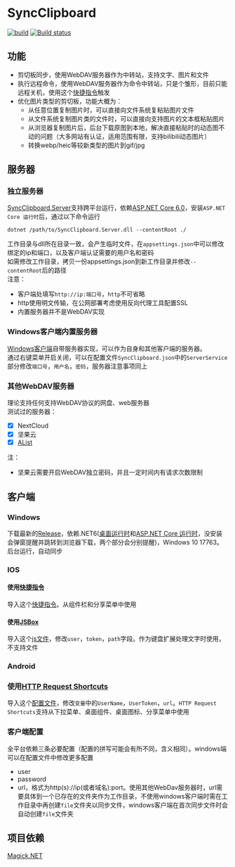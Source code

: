 # SyncClipboard
[![build](https://github.com/Jeric-X/SyncClipboard/actions/workflows/build.yml/badge.svg?branch=WinUI3)](https://github.com/Jeric-X/SyncClipboard/actions?query=branch%3AWinUI3)
[![Build status](https://ci.appveyor.com/api/projects/status/4hm1au4xaikj96tr/branch/WinUI3?svg=true)](https://ci.appveyor.com/project/Jeric-X/syncclipboard/branch/WinUI3)
## 功能

- 剪切板同步，使用WebDAV服务器作为中转站，支持文字、图片和文件  
- 执行远程命令，使用WebDAV服务器作为命令中转站，只是个雏形，目前只能远程关机，使用这个[快捷指令](https://www.icloud.com/shortcuts/d3d807fb00774fe8ac10cd4a82260456)触发
- 优化图片类型的剪切板，功能大概为：
  - 从任意位置复制图片时，可以直接向文件系统复粘贴图片文件
  - 从文件系统复制图片类的文件时，可以直接向支持图片的文本框粘贴图片
  - 从浏览器复制图片后，后台下载原图到本地，解决直接粘贴时的动态图不动的问题（大多网站有认证，适用范围有限，支持bilibili动态图片）
  - 转换webp/heic等较新类型的图片到gif/jpg

## 服务器
### 独立服务器
[SyncClipboard.Server](https://github.com/Jeric-X/SyncClipboard/releases/)支持跨平台运行，依赖[ASP.NET Core 6.0](https://dotnet.microsoft.com/zh-cn/download/dotnet/6.0)，安装`ASP.NET Core 运行时`后，通过以下命令运行
```
dotnet /path/to/SyncClipboard.Server.dll --contentRoot ./
```
工作目录与dll所在目录一致，会产生临时文件，在`appsettings.json`中可以修改绑定的ip和端口，以及客户端认证需要的用户名和密码  
如需修改工作目录，拷贝一份appsettings.json到新工作目录并修改`--contentRoot`后的路径  
注意：
- 客户端处填写`http://ip:端口号`，`http`不可省略
- http使用明文传输，在公网部署考虑使用反向代理工具配置SSL
- 内置服务器并不是WebDAV实现

### Windows客户端内置服务器
[Windows客户端](#Windows)自带服务器实现，可以作为自身和其他客户端的服务器。  
通过右键菜单开启关闭，可以在配置文件`SyncClipboard.json`中的`ServerService`部分修改`端口号`，`用户名`，`密码`，服务器注意事项同上

### 其他WebDAV服务器
理论支持任何支持WebDAV协议的网盘、web服务器  
测试过的服务器：   
- [x] NextCloud  
- [x] 坚果云  
- [x] [AList](https://alist.nn.ci/)

注：
- 坚果云需要开启WebDAV独立密码，并且一定时间内有请求次数限制

## 客户端
### Windows  
下载最新的[Release](https://github.com/Jeric-X/SyncClipboard/releases/)，依赖.NET6([桌面运行时](https://dotnet.microsoft.com/en-us/download/dotnet/thank-you/runtime-desktop-6.0.16-windows-x64-installer)和[ASP.NET Core 运行时](https://dotnet.microsoft.com/en-us/download/dotnet/thank-you/runtime-aspnetcore-6.0.16-windows-x64-installer)，没安装会弹窗提醒并跳转到浏览器下载，两个部分会分别提醒)，Windows 10 17763。后台运行，自动同步

### IOS 
#### 使用[快捷指令](https://apps.apple.com/cn/app/%E5%BF%AB%E6%8D%B7%E6%8C%87%E4%BB%A4/id1462947752)  

导入这个[快捷指令](https://www.icloud.com/shortcuts/9e2f44bd12a84935b715aac9b488f6ee)。从组件栏和分享菜单中使用

#### 使用[JSBox](https://apps.apple.com/cn/app/jsbox-%E5%AD%A6%E4%B9%A0%E5%86%99%E4%BB%A3%E7%A0%81/id1312014438)
导入这个[js文件](/script/Clipboard.js)，修改`user`，`token`，`path`字段。作为键盘扩展处理文字时使用，不支持文件

### Android
### 使用[HTTP Request Shortcuts](https://play.google.com/store/apps/details?id=ch.rmy.android.http_shortcuts)
导入这个[配置文件](/script/shortcuts.zip)，修改`变量`中的`UserName`，`UserToken`，`url`。`HTTP Request Shortcuts`支持从下拉菜单、桌面组件、桌面图标、分享菜单中使用

### 客户端配置

全平台依赖三条必要配置（配置的拼写可能会有所不同，含义相同）。windows端可以在配置文件中修改更多配置
- user
- password
- url，格式为http(s)://ip(或者域名):port。使用其他WebDav服务器时，url需要具体到一个已存在的文件夹作为工作目录，不使用windows客户端时需在工作目录中再创建`file`文件夹以同步文件，windows客户端在首次同步文件时会自动创建`file`文件夹

## 项目依赖
[Magick.NET](https://github.com/dlemstra/Magick.NET)
